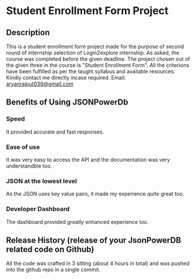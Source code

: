 # Student Enrollment Form Project

## Description
This is a student enrollment form project made for the purpose of second round of internship selection of Login2explore internship. As asked, the course was completed before the given deadline. The project chosen out of the given three in the course is "Student Enrollment Form". All the criterions have been fulfilled as per the taught syllabus and available resources. Kindly contact me directly incase required. Email: aryanrajput039@gmail.com

## Benefits of Using JSONPowerDb
### Speed
It provided accurate and fast responses.
### Ease of use
It was very easy to access the API and the documentation was very understandble too.
### JSON at the lowest level
As the JSON uses key value pairs, it made my experience quite great too.
### Developer Dashboard
The dashboard provided greatly enhanced experience too.


## Release History (release of your JsonPowerDB related code on Github)
All the code was crafted in 3 sitting (about 4 hours in total) and was pushed into the github repo in a single commit.